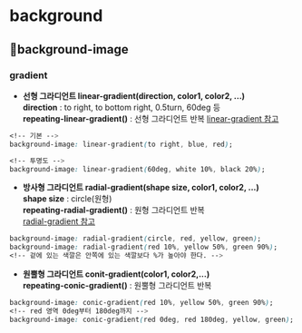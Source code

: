 # background
## 📌background-image
### gradient
- **선형 그라디언트 linear-gradient(direction, color1, color2, ...)**   
**direction** : to right, to bottom right, 0.5turn, 60deg 등   
**repeating-linear-gradient()** : 선형 그라디언트 반복
[linear-gradient 참고](https://developer.mozilla.org/ko/docs/Web/CSS/CSS_Images/Using_CSS_gradients)
```CSS
<!-- 기본 -->
background-image: linear-gradient(to right, blue, red); 

<!-- 투명도 -->
background-image: linear-gradient(60deg, white 10%, black 20%);
```


- **방사형 그라디언트 radial-gradient(shape size, color1, color2, ...)**   
**shape size** : circle(원형)   
**repeating-radial-gradient()** : 원형 그라디언트 반복   
[radial-gradient 참고](https://www.w3schools.com/css/css3_gradients_radial.asp)
```CSS
background-image: radial-gradient(circle, red, yellow, green);
background-image: radial-gradient(red 10%, yellow 50%, green 90%);
<!-- 겉에 있는 색깔은 안쪽에 있는 색깔보다 %가 높아야 한다. -->
```

- **원뿔형 그라디언트 conit-gradient(color1, color2,...)**   
**repeating-conic-gradient()** : 원뿔형 그라디언트 반복  
```CSS
background-image: conic-gradient(red 10%, yellow 50%, green 90%);
<!-- red 영역 0deg부터 180deg까지 -->
background-image: conic-gradient(red 0deg, red 180deg, yellow, green);
```
